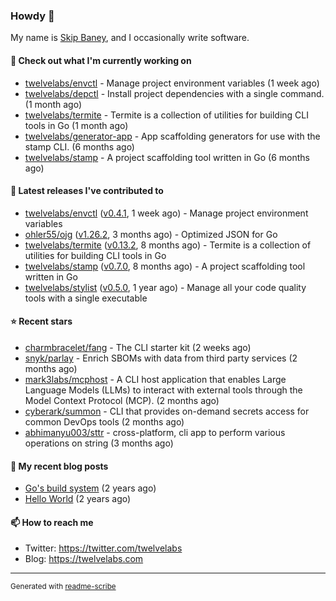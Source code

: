 ### Howdy 👋

My name is [Skip Baney](https://twelvelabs.com), and I occasionally write software.

#### 👷 Check out what I'm currently working on

- [twelvelabs/envctl](https://github.com/twelvelabs/envctl) - Manage project environment variables (1 week ago)
- [twelvelabs/depctl](https://github.com/twelvelabs/depctl) - Install project dependencies with a single command. (1 month ago)
- [twelvelabs/termite](https://github.com/twelvelabs/termite) - Termite is a collection of utilities for building CLI tools in Go (1 month ago)
- [twelvelabs/generator-app](https://github.com/twelvelabs/generator-app) - App scaffolding generators for use with the stamp CLI. (6 months ago)
- [twelvelabs/stamp](https://github.com/twelvelabs/stamp) - A project scaffolding tool written in Go (6 months ago)

#### 🔭 Latest releases I've contributed to

- [twelvelabs/envctl](https://github.com/twelvelabs/envctl) ([v0.4.1](https://github.com/twelvelabs/envctl/releases/tag/v0.4.1), 1 week ago) - Manage project environment variables
- [ohler55/ojg](https://github.com/ohler55/ojg) ([v1.26.2](https://github.com/ohler55/ojg/releases/tag/v1.26.2), 3 months ago) - Optimized JSON for Go
- [twelvelabs/termite](https://github.com/twelvelabs/termite) ([v0.13.2](https://github.com/twelvelabs/termite/releases/tag/v0.13.2), 8 months ago) - Termite is a collection of utilities for building CLI tools in Go
- [twelvelabs/stamp](https://github.com/twelvelabs/stamp) ([v0.7.0](https://github.com/twelvelabs/stamp/releases/tag/v0.7.0), 8 months ago) - A project scaffolding tool written in Go
- [twelvelabs/stylist](https://github.com/twelvelabs/stylist) ([v0.5.0](https://github.com/twelvelabs/stylist/releases/tag/v0.5.0), 1 year ago) - Manage all your code quality tools with a single executable

#### ⭐ Recent stars

- [charmbracelet/fang](https://github.com/charmbracelet/fang) - The CLI starter kit (2 weeks ago)
- [snyk/parlay](https://github.com/snyk/parlay) - Enrich SBOMs with data from third party services (2 months ago)
- [mark3labs/mcphost](https://github.com/mark3labs/mcphost) - A CLI host application that enables Large Language Models (LLMs) to interact with external tools through the Model Context Protocol (MCP). (2 months ago)
- [cyberark/summon](https://github.com/cyberark/summon) - CLI that provides on-demand secrets access for common DevOps tools (2 months ago)
- [abhimanyu003/sttr](https://github.com/abhimanyu003/sttr) - cross-platform, cli app to perform various operations on string (3 months ago)

#### 📜 My recent blog posts

- [Go&#39;s build system](https://twelvelabs.com/2023/01/02/go-build-system/) (2 years ago)
- [Hello World](https://twelvelabs.com/2022/11/20/hello-world/) (2 years ago)

#### 📫 How to reach me

- Twitter: <https://twitter.com/twelvelabs>
- Blog: <https://twelvelabs.com>

---

<sup>Generated with [readme-scribe](https://github.com/muesli/readme-scribe)</sup>
